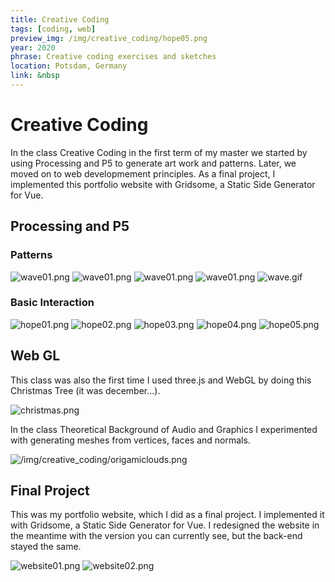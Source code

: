 ```yaml
---
title: Creative Coding
tags: [coding, web]
preview_img: /img/creative_coding/hope05.png
year: 2020
phrase: Creative coding exercises and sketches
location: Potsdam, Germany
link: &nbsp
---
```


# Creative Coding

In the class Creative Coding in the first term of my master we started by using Processing and P5 to generate art work and patterns. Later, we moved on to web developmement principles. As a final project, I implemented this portfolio website with Gridsome, a Static Side Generator for Vue.

## Processing and P5

### Patterns

![wave01.png](/img/creative_coding/wave01.png)
![wave01.png](/img/creative_coding/wave02.png)
![wave01.png](/img/creative_coding/wave03.png)
![wave01.png](/img/creative_coding/wave04.png)
![wave.gif](/img/creative_coding/wave.gif)

### Basic Interaction

![hope01.png](/img/creative_coding/hope01.png)
![hope02.png](/img/creative_coding/hope02.png)
![hope03.png](/img/creative_coding/hope03.png)
![hope04.png](/img/creative_coding/hope04.png)
![hope05.png](/img/creative_coding/hope05.png)

## Web GL

This class was also the first time I used three.js and WebGL by doing this Christmas Tree (it was december...).

![christmas.png](/img/creative_coding/christmas.png)

In the class Theoretical Background of Audio and Graphics I experimented with generating meshes from vertices, faces and normals.

![/img/creative_coding/origamiclouds.png](/img/creative_coding/origamiclouds.png)

## Final Project

This was my portfolio website, which I did as a final project. I implemented it with Gridsome, a Static Side Generator for Vue. I redesigned the website in the meantime with the version you can currently see, but the back-end stayed the same.

![website01.png](/img/creative_coding/website01.png)
![website02.png](/img/creative_coding/website02.png)
